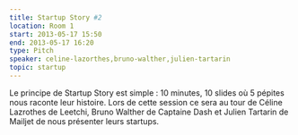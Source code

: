 ```yaml
---
title: Startup Story #2
location: Room 1
start: 2013-05-17 15:50
end: 2013-05-17 16:20
type: Pitch
speaker: celine-lazorthes,bruno-walther,julien-tartarin
topic: startup
---
```


Le principe de Startup Story est simple : 10 minutes, 10 slides où 5 pépites nous raconte leur histoire. Lors de cette session ce sera au tour de Céline Lazrothes de Leetchi, Bruno Walther de Captaine Dash et Julien Tartarin de Mailjet de nous présenter leurs startups.